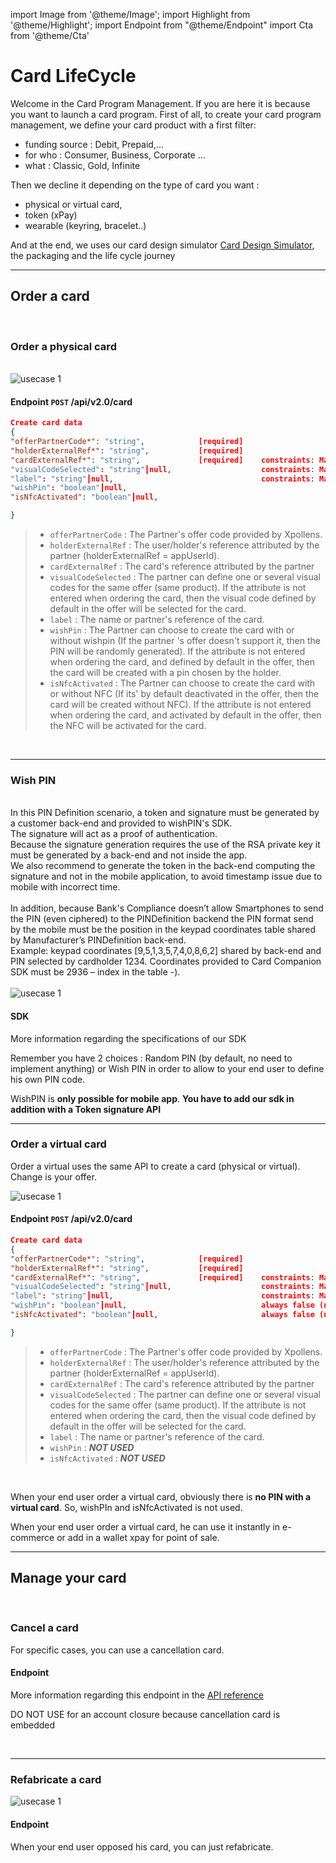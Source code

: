 import Image from '@theme/Image';
import Highlight from '@theme/Highlight';
import Endpoint from "@theme/Endpoint"
import Cta from '@theme/Cta'

# Card LifeCycle

Welcome in the Card Program Management. 
If you are here it is because you want to launch a card program. First of all, to create your card program management, we define your card product with a first filter:
- funding source : Debit, Prepaid,...
- for who : Consumer, Business, Corporate ...
- what : Classic, Gold, Infinite

Then we decline it depending on the type of card you want : 
- physical or virtual card, 
- token (xPay) 
- wearable (keyring, bracelet..)

And at the end, we uses our card design simulator [Card Design Simulator](https://simulateur-carte.netlify.app/init/range), the packaging and the life cycle journey

---

## Order a card

<br/>

### Order a physical card

<br/>

<Image src="docs/Card_Order.png" alt="usecase 1"/>

<br/>

#### Endpoint ``` POST ``` /api/v2.0/card


```json
Create card data
{
"offerPartnerCode*": "string",            [required] 
"holderExternalRef*": "string",           [required] 
"cardExternalRef*": "string",             [required]    constraints: Max 50 chars 
"visualCodeSelected": "string"┃null,                    constraints: Max 10 chars
"label": "string"┃null,                                 constraints: Max 50 chars 
"wishPin": "boolean"┃null,                              
"isNfcActivated": "boolean"┃null,                        

}
```

> - ``` offerPartnerCode ``` : The Partner's offer code provided by Xpollens. 
> - ``` holderExternalRef ``` : The user/holder's reference attributed by the partner (holderExternalRef = appUserId).
> - ``` cardExternalRef ``` : The card's reference attributed by the partner
> - ``` visualCodeSelected ``` : The partner can define one or several visual codes for the same offer (same product). If the attribute is not entered when ordering the card, then the visual code defined by default in the offer will be selected for the card.
>  - ``` label ``` : The name or partner's reference of the card.
>  - ``` wishPin ``` : The Partner can choose to create the card with or without wishpin (If the partner 's offer doesn't support it, then the PIN will be randomly generated). If the attribute is not entered when ordering the card, and defined by default in the offer, then the card will be created with a pin chosen by the holder.
> - ``` isNfcActivated ```  : The Partner can choose to create the card with or without NFC (If its' by default deactivated in the offer, then the card will be created without NFC). If the attribute is not entered when ordering the card, and activated by default in the offer, then the NFC will be activated for the card.

<br/>

<Cta
  context="doc"
  ui="button"
  link="/api/CardFactory#post-/api/v2.0/card"
  label="Try it out"
/>

<!--
More information regarding this endpoint in the [API reference](/api/CardFactory)

<Endpoint apiUrl="/v2.0/cardfactory" path="​/api​/v2.0​/card" method="post"/>
-->

---

### Wish PIN

<br/>
In this PIN Definition scenario, a token and signature must be generated by a customer back-end and provided to wishPIN's SDK.
<br/>
The signature will act as a proof of authentication.
<br/>
Because the signature generation requires the use of the RSA private key it must be generated by a back-end and not inside the app.
<br/>
We also recommend to generate the token in the back-end computing the signature and not in the mobile application, to avoid timestamp issue due to mobile with incorrect time. 
<br/>
<br/>
In addition, because Bank's Compliance doesn’t allow Smartphones to send the PIN (even ciphered) to the PINDefinition backend the PIN format send by the mobile must be the position in the keypad coordinates table shared by Manufacturer’s PINDefinition back-end.
<br/>
Example: keypad coordinates [9,5,1,3,5,7,4,0,8,6,2] shared by back-end and PIN selected by cardholder 1234.
Coordinates provided to Card Companion SDK must be 2936 – index in the table -). 
<br/>

<br/>

<Image src="docs/PIn_Define.png" alt="usecase 1"/>


#### SDK

<!--
More information regarding this sdk in the [Card Companion SDK](./CardCompanion_SDK.pdf)
-->
More information regarding the specifications of our SDK

<Highlight>
 
 Remember you have 2 choices : Random PIN (by default, no need to implement anything) or Wish PIN in order to allow to your end user to define his own PIN code. 
 
</Highlight>

<Highlight type="caution">
 
 WishPIN is <b class="term">only possible for mobile app</b>. <b class="term">You have to add our sdk in addition with a Token signature API</b>
 
</Highlight>

---

### Order a virtual card

Order a virtual uses the same API to create a card (physical or virtual). Change is your offer.

<Image src="docs/vCard_Order.png" alt="usecase 1"/>

<br/>

#### Endpoint ``` POST ``` /api/v2.0/card


```json
Create card data
{
"offerPartnerCode*": "string",            [required] 
"holderExternalRef*": "string",           [required] 
"cardExternalRef*": "string",             [required]    constraints: Max 50 chars 
"visualCodeSelected": "string"┃null,                    constraints: Max 10 chars
"label": "string"┃null,                                 constraints: Max 50 chars 
"wishPin": "boolean"┃null,                              always false (not used)
"isNfcActivated": "boolean"┃null,                       always false (not used)

}
```

> - ``` offerPartnerCode ``` : The Partner's offer code provided by Xpollens. 
> - ``` holderExternalRef ``` : The user/holder's reference attributed by the partner (holderExternalRef = appUserId).
> - ``` cardExternalRef ``` : The card's reference attributed by the partner
> - ``` visualCodeSelected ``` : The partner can define one or several visual codes for the same offer (same product). If the attribute is not entered when ordering the card, then the visual code defined by default in the offer will be selected for the card.
>  - ``` label ``` : The name or partner's reference of the card.
>  - ``` wishPin ``` : ***NOT USED***
> - ``` isNfcActivated ```  : ***NOT USED***

<br/>

<Highlight type="caution">
 
 When your end user order a virtual card, obviously there is <b class="term">no PIN with a virtual card</b>. So, wishPIn and isNfcActivated is not used.
  
</Highlight>

<Highlight type="tip">
 
 When your end user order a virtual card, he can use it instantly in e-commerce or add in a wallet xpay for point of sale.
 
</Highlight>

<Cta
  context="doc"
  ui="button"
  link="/api/CardFactory#post-/api/v2.0/card"
  label="Try it out"
/>

<!--
More information regarding this endpoint in the [API reference](/api/CardFactory)

<Endpoint apiUrl="/v2.0/cardfactory" path="​/api​/v2.0​/card" method="post"/>
-->




---

## Manage your card

<br/>

### Cancel a card

For specific cases, you can use a cancellation card.

#### Endpoint

More information regarding this endpoint in the [API reference](/api/CardFactory)

<Endpoint apiUrl="/v2.0/cardfactory" path="/api/v2.0/card/{cardExternalRef}/cancel" method="patch"/>

<Highlight type="caution">
 
 DO NOT USE for an account closure because cancellation card is embedded
 
</Highlight>

<br/>
<!--
<Cta
  context="doc"
  ui="button"
  link="/api/CardFactory#patch-/api/v2.0/card/-cardExternalRef-/cancel"
  label="Try it out"
/>
-->

---

### Refabricate a card

<Image src="docs/Card_Refabricate.png" alt="usecase 1"/>

#### Endpoint

<Endpoint apiUrl="/v2.0/cardfactory" path="/api​/v2.0​/card/refabricate" method="post"/>

<Highlight type="tip">
 
 When your end user opposed his card, you can just refabricate.
 
</Highlight>

<br/>

<Cta
  context="doc"
  ui="button"
  link="/api/CardFactory#post-/api/v2.0/card/refabricate"
  label="Try it out"
/>


